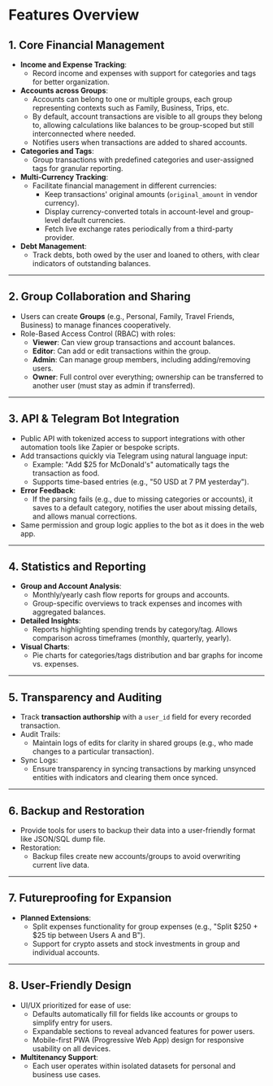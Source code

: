 # Features Overview

## 1. **Core Financial Management**

- **Income and Expense Tracking**:
  - Record income and expenses with support for categories and tags for better
    organization.
- **Accounts across Groups**:
  - Accounts can belong to one or multiple groups, each group representing
    contexts such as Family, Business, Trips, etc.
  - By default, account transactions are visible to all groups they belong to,
    allowing calculations like balances to be group-scoped but still
    interconnected where needed.
  - Notifies users when transactions are added to shared accounts.
- **Categories and Tags**:
  - Group transactions with predefined categories and user-assigned tags for
    granular reporting.
- **Multi-Currency Tracking**:
  - Facilitate financial management in different currencies:
    - Keep transactions' original amounts (`original_amount` in vendor
      currency).
    - Display currency-converted totals in account-level and group-level default
      currencies.
    - Fetch live exchange rates periodically from a third-party provider.
- **Debt Management**:
  - Track debts, both owed by the user and loaned to others, with clear
    indicators of outstanding balances.

---

## 2. **Group Collaboration and Sharing**

- Users can create **Groups** (e.g., Personal, Family, Travel Friends, Business)
  to manage finances cooperatively.
- Role-Based Access Control (RBAC) with roles:
  - **Viewer**: Can view group transactions and account balances.
  - **Editor**: Can add or edit transactions within the group.
  - **Admin**: Can manage group members, including adding/removing users.
  - **Owner**: Full control over everything; ownership can be transferred to
    another user (must stay as admin if transferred).

---

## 3. **API & Telegram Bot Integration**

- Public API with tokenized access to support integrations with other automation
  tools like Zapier or bespoke scripts.
- Add transactions quickly via Telegram using natural language input:
  - Example: "Add $25 for McDonald's" automatically tags the transaction as
    food.
  - Supports time-based entries (e.g., "50 USD at 7 PM yesterday").
- **Error Feedback**:
  - If the parsing fails (e.g., due to missing categories or accounts), it saves
    to a default category, notifies the user about missing details, and allows
    manual corrections.
- Same permission and group logic applies to the bot as it does in the web app.

---

## 4. **Statistics and Reporting**

- **Group and Account Analysis**:
  - Monthly/yearly cash flow reports for groups and accounts.
  - Group-specific overviews to track expenses and incomes with aggregated
    balances.
- **Detailed Insights**:
  - Reports highlighting spending trends by category/tag. Allows comparison
    across timeframes (monthly, quarterly, yearly).
- **Visual Charts**:
  - Pie charts for categories/tags distribution and bar graphs for income vs.
    expenses.

---

## 5. **Transparency and Auditing**

- Track **transaction authorship** with a `user_id` field for every recorded
  transaction.
- Audit Trails:
  - Maintain logs of edits for clarity in shared groups (e.g., who made changes
    to a particular transaction).
- Sync Logs:
  - Ensure transparency in syncing transactions by marking unsynced entities
    with indicators and clearing them once synced.

---

## 6. **Backup and Restoration**

- Provide tools for users to backup their data into a user-friendly format like
  JSON/SQL dump file.
- Restoration:
  - Backup files create new accounts/groups to avoid overwriting current live
    data.

---

## 7. **Futureproofing for Expansion**

- **Planned Extensions**:
  - Split expenses functionality for group expenses (e.g., "Split $250 + $25 tip
    between Users A and B").
  - Support for crypto assets and stock investments in group and individual
    accounts.

---

## 8. **User-Friendly Design**

- UI/UX prioritized for ease of use:
  - Defaults automatically fill for fields like accounts or groups to simplify
    entry for users.
  - Expandable sections to reveal advanced features for power users.
  - Mobile-first PWA (Progressive Web App) design for responsive usability on
    all devices.
- **Multitenancy Support**:
  - Each user operates within isolated datasets for personal and business use
    cases.
